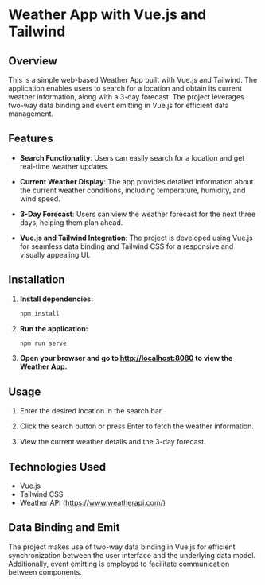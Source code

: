 # Weather App with Vue.js and Tailwind

## Overview

This is a simple web-based Weather App built with Vue.js and Tailwind. The application enables users to search for a location and obtain its current weather information, along with a 3-day forecast. The project leverages two-way data binding and event emitting in Vue.js for efficient data management.

## Features

- **Search Functionality**: Users can easily search for a location and get real-time weather updates.

- **Current Weather Display**: The app provides detailed information about the current weather conditions, including temperature, humidity, and wind speed.

- **3-Day Forecast**: Users can view the weather forecast for the next three days, helping them plan ahead.

- **Vue.js and Tailwind Integration**: The project is developed using Vue.js for seamless data binding and Tailwind CSS for a responsive and visually appealing UI.

## Installation

1. **Install dependencies:**

   ```bash
   npm install
   ```

2. **Run the application:**

   ```bash
   npm run serve
   ```

3. **Open your browser and go to [http://localhost:8080](http://localhost:8080) to view the Weather App.**

## Usage

1. Enter the desired location in the search bar.

2. Click the search button or press Enter to fetch the weather information.

3. View the current weather details and the 3-day forecast.

## Technologies Used

- Vue.js
- Tailwind CSS
- Weather API (https://www.weatherapi.com/)

## Data Binding and Emit

The project makes use of two-way data binding in Vue.js for efficient synchronization between the user interface and the underlying data model. Additionally, event emitting is employed to facilitate communication between components.
